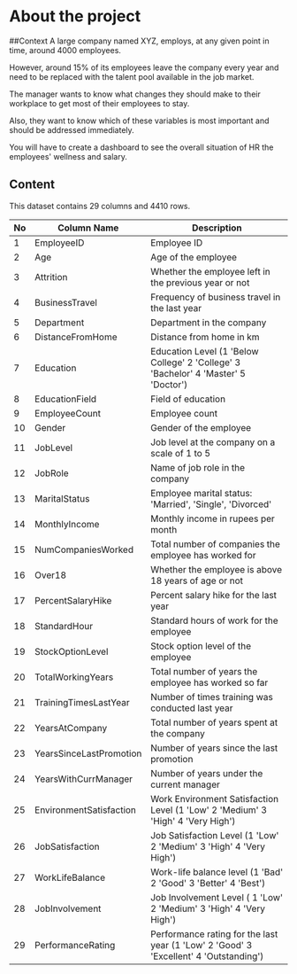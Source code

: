 # About the project

##Context
A large company named XYZ, employs, at any given point in time, around 4000 employees. 

However, around 15% of its employees leave the company every year and need to be replaced with the talent pool available in the job market.

The manager wants to know what changes they should make to their workplace to get most of their employees to stay. 

Also, they want to know which of these variables is most important and should be addressed immediately. 

You will have to create a dashboard to see the overall situation of HR the employees' wellness and salary.

## Content
This dataset contains 29 columns and 4410 rows.

| No | Column Name              | Description                                            |
|----|---------------------------|--------------------------------------------------------|
| 1  | EmployeeID               | Employee ID                                            |
| 2  | Age                       | Age of the employee                                    |
| 3  | Attrition                 | Whether the employee left in the previous year or not  |
| 4  | BusinessTravel            | Frequency of business travel in the last year           |
| 5  | Department                | Department in the company                              |
| 6  | DistanceFromHome          | Distance from home in km                               |
| 7  | Education                 | Education Level (1 'Below College' 2  'College'  3 'Bachelor' 4 'Master' 5 'Doctor') |
| 8  | EducationField            | Field of education                                     |
| 9  | EmployeeCount             | Employee count                                         |
| 10 | Gender                    | Gender of the employee                                 |
| 11 | JobLevel                  | Job level at the company on a scale of 1 to 5           |
| 12 | JobRole                   | Name of job role in the company                         |
| 13 | MaritalStatus             | Employee marital status: 'Married', 'Single', 'Divorced'|
| 14 | MonthlyIncome             | Monthly income in rupees per month                     |
| 15 | NumCompaniesWorked        | Total number of companies the employee has worked for   |
| 16 | Over18                    | Whether the employee is above 18 years of age or not    |
| 17 | PercentSalaryHike         | Percent salary hike for the last year                   |
| 18 | StandardHour              | Standard hours of work for the employee                 |
| 19 | StockOptionLevel          | Stock option level of the employee                      |
| 20 | TotalWorkingYears         | Total number of years the employee has worked so far    |
| 21 | TrainingTimesLastYear     | Number of times training was conducted last year       |
| 22 | YearsAtCompany            | Total number of years spent at the company              |
| 23 | YearsSinceLastPromotion   | Number of years since the last promotion                |
| 24 | YearsWithCurrManager      | Number of years under the current manager               |
| 25 | EnvironmentSatisfaction   | Work Environment Satisfaction Level (1 'Low' 2 'Medium' 3 'High' 4 'Very High') |
| 26 | JobSatisfaction           | Job Satisfaction Level (1 'Low' 2 'Medium' 3 'High' 4 'Very High')    |
| 27 | WorkLifeBalance           | Work-life balance level (1 'Bad' 2 'Good' 3 'Better' 4 'Best')         |
| 28 | JobInvolvement            | Job Involvement Level ( 1 'Low' 2 'Medium' 3 'High' 4 'Very High')      |
| 29 | PerformanceRating         | Performance rating for the last year (1 'Low' 2 'Good' 3 'Excellent' 4 'Outstanding') |
